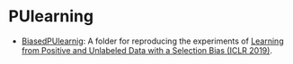 # PUlearning

- [BiasedPUlearnig](https://github.com/MasaKat0/PUlearning/tree/master/BiasedPUlearning): A folder for reproducing the experiments of [Learning from Positive and Unlabeled Data with a Selection Bias (ICLR 2019)](https://openreview.net/forum?id=rJzLciCqKm). 
